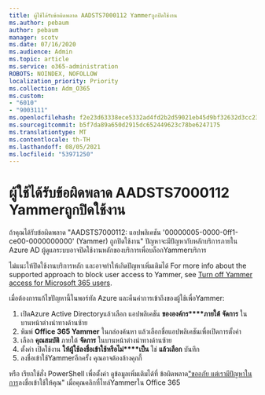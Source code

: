 ```yaml
---
title: ผู้ใช้ได้รับข้อผิดพลาด AADSTS7000112 Yammerถูกปิดใช้งาน
ms.author: pebaum
author: pebaum
manager: scotv
ms.date: 07/16/2020
ms.audience: Admin
ms.topic: article
ms.service: o365-administration
ROBOTS: NOINDEX, NOFOLLOW
localization_priority: Priority
ms.collection: Adm_O365
ms.custom:
- "6010"
- "9003111"
ms.openlocfilehash: f2e23d63338ece5332ad4fd2b2d59021eb45d9bf32632d3cc23089c919d4e402
ms.sourcegitcommit: b5f7da89a650d2915dc652449623c78be6247175
ms.translationtype: MT
ms.contentlocale: th-TH
ms.lasthandoff: 08/05/2021
ms.locfileid: "53971250"
---
```

# <a name="user-receives-error-aadsts7000112-yammer-is-disabled"></a>ผู้ใช้ได้รับข้อผิดพลาด AADSTS7000112 Yammerถูกปิดใช้งาน

ถ้าคุณได้รับข้อผิดพลาด "AADSTS7000112: แอปพลิเคชัน '00000005-0000-0ff1-ce00-0000000000' (Yammer) ถูกปิดใช้งาน" ปัญหาจะมีปัญหากับหลักบริการภายใน Azure AD ผู้ดูแลระบบอาจปิดใช้งานหลักของบริการเพื่อบล็อกYammerบริการ

ไม่แนะให้ปิดใช้งานบริการหลัก และอาจทําให้เกิดปัญหาเพิ่มเติมได้ For more info about the supported approach to block user access to Yammer, see [Turn off Yammer access for Microsoft 365 users](https://docs.microsoft.com/yammer/manage-yammer-users/turn-off-user-access).  

เมื่อต้องการแก้ไขปัญหานี้ในพอร์ทัล Azure และคืนค่าการเข้าถึงของผู้ใช้เพื่อYammer:

1.  เปิดAzure Active Directoryแล้วเลือก แอปพลิเคชัน **ขององค์กร****ภายใต้ จัดการ** ในบานหน้าต่างนําทางด้านซ้าย
3.  พิมพ์ **Office 365 Yammer** ในกล่องค้นหา แล้วเลือกชื่อแอปพลิเคชันเพื่อเปิดการตั้งค่า
4.  เลือก **คุณสมบัติ** ภายใต้ **จัดการ** ในบานหน้าต่างนําทางด้านซ้าย
5.  ตั้งค่า เปิดใช้งาน **ให้ผู้ใช้ลงชื่อเข้าใช้หรือไม่****เป็น** ใช่ **แล้วเลือก** บันทึก
6.  ลงชื่อเข้าใช้Yammerอีกครั้ง คุณอาจต้องล้างคุกกี้

หรือ เรียกใช้สั่ง PowerShell เพื่อตั้งค่า ดูข้อมูลเพิ่มเติมได้ที่ ข้อผิดพลาด["ขออภัย แต่เรามีปัญหาในการ](https://docs.microsoft.com/yammer/troubleshoot-problems/error-when-click-the-yammer-tile-in-office-365)ลงชื่อเข้าใช้ให้คุณ" เมื่อคุณคลิกที่ไทล์Yammerใน Office 365 